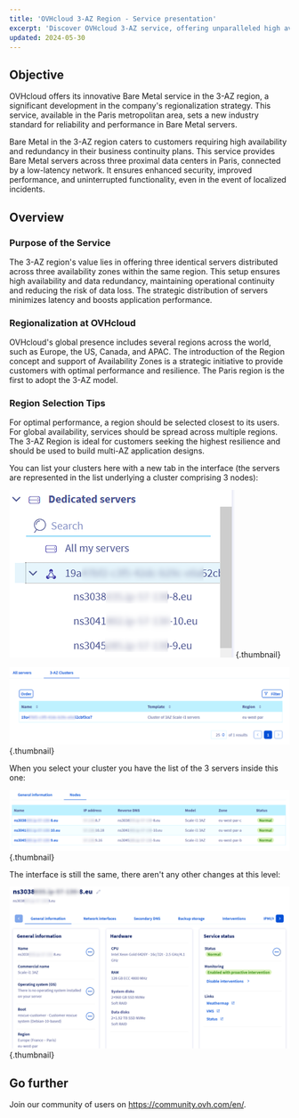 ```yaml
---
title: 'OVHcloud 3-AZ Region - Service presentation'
excerpt: 'Discover OVHcloud 3-AZ service, offering unparalleled high availability and redundancy across three data centers'
updated: 2024-05-30
---
```


## Objective

OVHcloud offers its innovative Bare Metal service in the 3-AZ region, a significant development in the company's regionalization strategy. This service, available in the Paris metropolitan area, sets a new industry standard for reliability and performance in Bare Metal servers.

Bare Metal in the 3-AZ region caters to customers requiring high availability and redundancy in their business continuity plans. This service provides Bare Metal servers across three proximal data centers in Paris, connected by a low-latency network. It ensures enhanced security, improved performance, and uninterrupted functionality, even in the event of localized incidents.

## Overview

### Purpose of the Service

The 3-AZ region's value lies in offering three identical servers distributed across three availability zones within the same region. This setup ensures high availability and data redundancy, maintaining operational continuity and reducing the risk of data loss. The strategic distribution of servers minimizes latency and boosts application performance.

### Regionalization at OVHcloud

OVHcloud's global presence includes several regions across the world, such as Europe, the US, Canada, and APAC. The introduction of the Region concept and support of Availability Zones is a strategic initiative to provide customers with optimal performance and resilience. The Paris region is the first to adopt the 3-AZ model.

### Region Selection Tips

For optimal performance, a region should be selected closest to its users. For global availability, services should be spread across multiple regions. The 3-AZ Region is ideal for customers seeking the highest resilience and should be used to build multi-AZ application designs.

You can list your clusters here with a new tab in the interface (the servers are represented in the list underlying a cluster comprising 3 nodes):

![left_menu](images/01-20240513-blur.png){.thumbnail}

![list_clusters](images/02-20240513-blur.png){.thumbnail}

When you select your cluster you have the list of the 3 servers inside this one:

![list_servers](images/03-20240513-blur.png){.thumbnail}

The interface is still the same, there aren't any other changes at this level:

![detail_server](images/04-20240513-blur.png){.thumbnail}

## Go further

Join our community of users on <https://community.ovh.com/en/>.
